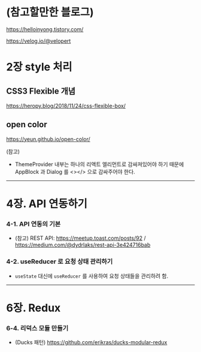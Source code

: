 # (참고할만한 블로그)

https://helloinyong.tistory.com/

https://velog.io/@velopert

# 2장 style 처리

## CSS3 Flexible 개념

https://heropy.blog/2018/11/24/css-flexible-box/

## open color

https://yeun.github.io/open-color/

(참고)

- ThemeProvider 내부는 하나의 리액트 엘리먼트로 감싸져있어야 하기 때문에 AppBlock 과 Dialog 를 <></> 으로 감싸주어야 한다.

---

# 4장. API 연동하기

### 4-1. API 연동의 기본

- (참고) REST API: https://meetup.toast.com/posts/92 / https://medium.com/@dydrlaks/rest-api-3e424716bab

### 4-2. useReducer 로 요청 상태 관리하기

- `useState` 대신에 `useReducer` 를 사용하여 요청 상태들을 관리하려 함.

---

# 6장. Redux

### 6-4. 리덕스 모듈 만들기

- (Ducks 패턴) https://github.com/erikras/ducks-modular-redux
